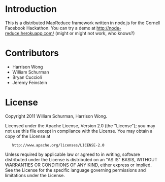 Introduction
========

This is a distributed MapReduce framework written in node.js for the Cornell Facebook Hackathon.
You can try a demo at http://node-reduce.herokuapp.com/ (might or might not work, who knows?)

Contributors
=============

- Harrison Wong
- William Schurman
- Bryan Cuccioli
- Jeremy Feinstein

License
========

 Copyright 2011 William Schurman, Harrison Wong.

   Licensed under the Apache License, Version 2.0 (the "License");
   you may not use this file except in compliance with the License.
   You may obtain a copy of the License at

       http://www.apache.org/licenses/LICENSE-2.0

   Unless required by applicable law or agreed to in writing, software
   distributed under the License is distributed on an "AS IS" BASIS,
   WITHOUT WARRANTIES OR CONDITIONS OF ANY KIND, either express or implied.
   See the License for the specific language governing permissions and
   limitations under the License.